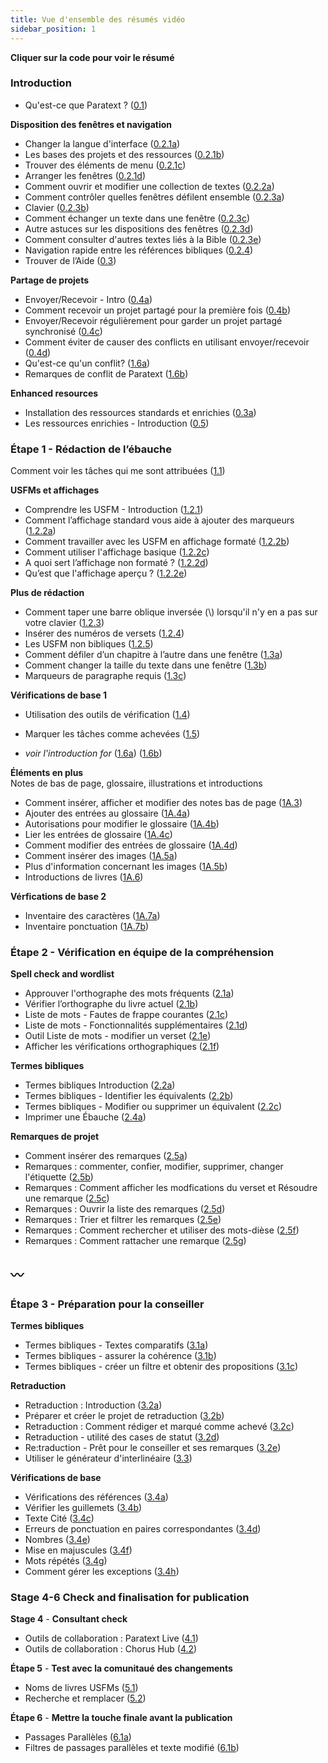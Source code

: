 ```yaml
---
title: Vue d'ensemble des résumés vidéo
sidebar_position: 1
---
```

**Cliquer sur la **code** pour voir le résumé**  

### Introduction  
 
-  Qu'est-ce que Paratext ? ([0.1](01-Introduction/0.1.md))  
 
**Disposition des fenêtres et navigation**  
-  Changer la langue d'interface ([0.2.1a](01-Introduction/0.2.Navigation/0.2.1a.md))  
-  Les bases des projets et des ressources ([0.2.1b](01-Introduction/0.2.Navigation/0.2.1b.md))  
-  Trouver des éléments de menu ([0.2.1c](01-Introduction/0.2.Navigation/0.2.1c.md))  
-  Arranger les fenêtres ([0.2.1d](01-Introduction/0.2.Navigation/0.2.1d.md))  
-  Comment ouvrir et modifier  une collection de textes ([0.2.2a](01-Introduction/0.2.Navigation/0.2.2a.md))  
-  Comment contrôler quelles fenêtres défilent ensemble ([0.2.3a](01-Introduction/0.2.Navigation/0.2.3a.md))  
-  Clavier ([0.2.3b](01-Introduction/0.2.Navigation/0.2.3b.md))  
-  Comment échanger un texte dans une fenêtre ([0.2.3c](01-Introduction/0.2.Navigation/0.2.3c.md))  
-  Autre astuces sur les dispositions des fenêtres ([0.2.3d](01-Introduction/0.2.Navigation/0.2.3d.md))  
-  Comment consulter d'autres textes liés à la Bible ([0.2.3e](01-Introduction/0.2.Navigation/0.2.3e.md))  
-  Navigation rapide entre les références bibliques ([0.2.4](01-Introduction/0.2.Navigation/0.2.4.md))  
-  Trouver de l’Aide ([0.3](01-Introduction/0.2.Navigation/0.3.md))  

**Partage de projets**     
-  Envoyer/Recevoir - Intro ([0.4a](01-Introduction/0.4.Project-sharing/0.4a.md))  
-  Comment recevoir un projet partagé pour la première fois ([0.4b](01-Introduction/0.4.Project-sharing/0.4b.md))  
-  Envoyer/Recevoir régulièrement pour garder un projet partagé synchronisé ([0.4c](01-Introduction/0.4.Project-sharing/0.4c.md))  
-  Comment éviter de causer des conflicts en utilisant envoyer/recevoir ([0.4d](01-Introduction/0.4.Project-sharing/0.4d.md))  
-  Qu'est-ce qu'un conflit? ([1.6a](01-Introduction/0.4.Project-sharing/1.6a.md))  
-  Remarques de conflit de Paratext ([1.6b](01-Introduction/0.4.Project-sharing/1.6b.md))  

**Enhanced resources**   
-  Installation des ressources standards et enrichies  ([0.3a](01-Introduction/0.5.Enhanced-resources/0.3a.md))  
-  Les ressources enrichies - Introduction ([0.5](01-Introduction/0.5.Enhanced-resources/0.5.md))  

### Étape 1 - Rédaction de l’ébauche

Comment voir les tâches qui me sont attribuées ([1.1](02-Stage-1/1.Drafting-editing/1.1.md))  
 
**USFMs et affichages**    
-  Comprendre les USFM -  Introduction ([1.2.1](02-Stage-1/2.USFM/1.2.1.md))  
-  Comment l’affichage standard vous aide à ajouter des marqueurs ([1.2.2a](02-Stage-1/2.USFM/1.2.2a.md))  
-  Comment travailler avec les USFM en affichage formaté ([1.2.2b](02-Stage-1/2.USFM/1.2.2b.md))  
-  Comment utiliser l'affichage basique ([1.2.2c](02-Stage-1/2.USFM/1.2.2c.md))  
-  A quoi sert l’affichage non formaté ? ([1.2.2d](02-Stage-1/2.USFM/1.2.2d.md))  
-  Qu’est que l'affichage aperçu ? ([1.2.2e](02-Stage-1/2.USFM/1.2.2e.md))  
 
**Plus de rédaction**  
-  Comment taper une barre oblique inversée (\\) lorsqu'il n'y en a pas sur votre clavier ([1.2.3](02-Stage-1/1.Drafting-editing/1.2.3.md))  
-  Insérer des numéros de versets ([1.2.4](02-Stage-1/1.Drafting-editing/1.2.4.md))  
-  Les USFM non bibliques ([1.2.5](02-Stage-1/1.Drafting-editing/1.2.5.md))  
-  Comment défiler d’un chapitre à l’autre dans une fenêtre ([1.3a](02-Stage-1/1.Drafting-editing/1.3a.md))  
-  Comment changer la taille du texte dans une fenêtre ([1.3b](02-Stage-1/1.Drafting-editing/1.3b.md))  
-  Marqueurs de paragraphe requis ([1.3c](02-Stage-1/1.Drafting-editing/1.3c.md))  
 
**Vérifications de base 1**    
-  Utilisation des outils de vérification ([1.4](02-Stage-1/4.Basic-checks/1.4.md))  
-  Marquer les tâches comme achevées ([1.5](02-Stage-1/4.Basic-checks/1.5.md))  


-  *voir l'introduction for* ([1.6a](01-Introduction/0.4.Project-sharing/1.6a.md))  ([1.6b](01-Introduction/0.4.Project-sharing/1.6b.md)) 
  
**Éléments en plus**    
  Notes de bas de page, glossaire, illustrations et introductions   
-  Comment insérer, afficher et modifier des notes bas de page ([1A.3](02-Stage-1/5.Additional/1A.3.md))  
-  Ajouter des entrées au glossaire ([1A.4a](02-Stage-1/5.Additional/1A.4a.md))  
-  Autorisations pour modifier le glossaire ([1A.4b](02-Stage-1/5.Additional/1A.4b.md))  
-  Lier les entrées de glossaire ([1A.4c](02-Stage-1/5.Additional/1A.4c.md))  
-  Comment modifier des entrées de glossaire ([1A.4d](02-Stage-1/5.Additional/1A.4d.md))  
-  Comment insérer des images ([1A.5a](02-Stage-1/5.Additional/1A.5a.md))  
-  Plus d'information concernant les images ([1A.5b](02-Stage-1/5.Additional/1A.5b.md))  
-  Introductions de livres ([1A.6](02-Stage-1/5.Additional/1A.6.md))  
  
**Vérfications de base 2**   
-  Inventaire des caractères ([1A.7a](02-Stage-1/4.Basic-checks/1A.7a.md))  
-  Inventaire ponctuation ([1A.7b](02-Stage-1/4.Basic-checks/1A.7b.md))  
  
### Étape 2 - Vérification en équipe de la compréhension   
      
**Spell check and wordlist**    
-  Approuver l'orthographe des mots fréquents ([2.1a](03-Stage-2/2.1.Spell-check-wordlist/2.1a.md))  
-  Vérifier l’orthographe du livre actuel ([2.1b](03-Stage-2/2.1.Spell-check-wordlist/2.1b.md))  
-  Liste de mots - Fautes de frappe courantes ([2.1c](03-Stage-2/2.1.Spell-check-wordlist/2.1c.md))  
-  Liste de mots - Fonctionnalités supplémentaires ([2.1d](03-Stage-2/2.1.Spell-check-wordlist/2.1d.md))  
-  Outil Liste de mots - modifier un verset ([2.1e](03-Stage-2/2.1.Spell-check-wordlist/2.1e.md))  
-  Afficher les vérifications orthographiques ([2.1f](03-Stage-2/2.1.Spell-check-wordlist/2.1f.md))  
  
**Termes bibliques**    
-  Termes bibliques Introduction ([2.2a](03-Stage-2/2.2.Biblical-terms/2.2a.md))  
-  Termes bibliques - Identifier les équivalents ([2.2b](03-Stage-2/2.2.Biblical-terms/2.2b.md))  
-  Termes bibliques - Modifier ou supprimer un équivalent ([2.2c](03-Stage-2/2.2.Biblical-terms/2.2c.md))  
-  Imprimer une Ébauche ([2.4a](03-Stage-2/2.4a.md))  
  
**Remarques de projet**    
-  Comment insérer des remarques ([2.5a](03-Stage-2/2.5.Project-notes/2.5a.md))  
-  Remarques : commenter, confier, modifier, supprimer, changer l'étiquette ([2.5b](03-Stage-2/2.5.Project-notes/2.5b.md))  
-  Remarques : Comment afficher les modfications du verset et Résoudre une remarque ([2.5c](03-Stage-2/2.5.Project-notes/2.5c.md))  
-  Remarques : Ouvrir la liste des remarques ([2.5d](03-Stage-2/2.5.Project-notes/2.5d.md))  
-  Remarques : Trier et filtrer les remarques ([2.5e](03-Stage-2/2.5.Project-notes/2.5e.md))  
-  Remarques : Comment rechercher et utiliser des mots-dièse ([2.5f](03-Stage-2/2.5.Project-notes/2.5f.md))  
-  Remarques : Comment rattacher une remarque ([2.5g](03-Stage-2/2.5.Project-notes/2.5g.md))  

〰️
----

### Étape 3 - Préparation pour la conseiller  
  
**Termes bibliques**    
-  Termes bibliques - Textes comparatifs ([3.1a](04-Stage-3/3.1.Biblical-terms/3.1a.md))  
-  Termes bibliques - assurer la cohérence ([3.1b](04-Stage-3/3.1.Biblical-terms/3.1b.md))  
-  Termes bibliques - créer un filtre et obtenir des propositions ([3.1c](04-Stage-3/3.1.Biblical-terms/3.1c.md))  
  
**Retraduction**    
-  Retraduction : Introduction ([3.2a](04-Stage-3/3.2.Back-translation/3.2a.md))  
-  Préparer et créer le projet de retraduction ([3.2b](04-Stage-3/3.2.Back-translation/3.2b.md))  
-  Retraduction : Comment rédiger et marqué comme achevé ([3.2c](04-Stage-3/3.2.Back-translation/3.2c.md))  
-  Retraduction - utilité des cases de statut ([3.2d](04-Stage-3/3.2.Back-translation/3.2d.md))  
-  Re:traduction - Prêt pour le conseiller et ses remarques ([3.2e](04-Stage-3/3.2.Back-translation/3.2e.md))  
-  Utiliser le générateur d'interlinéaire ([3.3](04-Stage-3/3.3.Custom-interlinears/3.3.md))  
   
**Vérifications de base**  
-  Vérifications des références ([3.4a](04-Stage-3/3.4.Checks/3.4a.md))  
-  Vérifier les guillemets ([3.4b](04-Stage-3/3.4.Checks/3.4b.md))  
-  Texte Cité ([3.4c](04-Stage-3/3.4.Checks/3.4c.md))  
-  Erreurs de ponctuation en paires correspondantes ([3.4d](04-Stage-3/3.4.Checks/3.4d.md))  
-  Nombres ([3.4e](04-Stage-3/3.4.Checks/3.4e.md))  
-  Mise en majuscules ([3.4f](04-Stage-3/3.4.Checks/3.4f.md))  
-  Mots répétés ([3.4g](04-Stage-3/3.4.Checks/3.4g.md))  
-  Comment gérer les exceptions ([3.4h](04-Stage-3/3.4.Checks/3.4h.md))  
  
### Stage 4-6 Check and finalisation for publication  
  
**Stage 4** - **Consultant check**    
-  Outils de collaboration : Paratext Live ([4.1](05-Stage-4/4.1.md))  
-  Outils de collaboration : Chorus Hub ([4.2](05-Stage-4/4.2.md))  

**Étape 5** - **Test avec la comunitaué des changements**     
-  Noms de livres USFMs ([5.1](06-Stage-5/5.1.md))  
-  Recherche et remplacer ([5.2](06-Stage-5/5.2.md))  

**Étape 6** - **Mettre la touche finale avant la publication**    
-  Passages Parallèles ([6.1a](07-Stage-6/6.1a.md))  
-  Filtres de passages parallèles et texte modifié ([6.1b](07-Stage-6/6.1b.md))  
  
